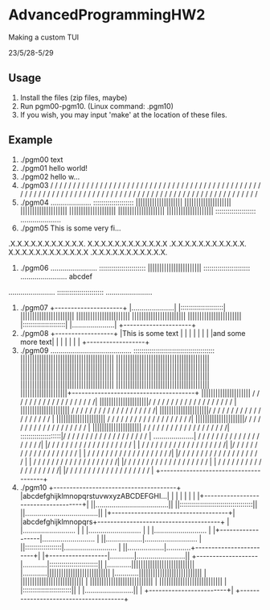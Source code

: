 # AdvancedProgrammingHW2
Making a custom TUI

23/5/28-5/29

## Usage
1. Install the files (zip files, maybe)
1. Run pgm00-pgm10. (Linux command: .pgm10)
1. If you wish, you may input 'make' at the location of these files.

## Example

1. ./pgm00
text
1. ./pgm01
hello world!
1. ./pgm02
hello w...
1. ./pgm03
 / / / / / / / / / /
/ / / / / / / / / /
 / / / / / / / / / /
/ / / / / / / / / /
 / / / / / / / / / /
/ / / / / / / / / /
 / / / / / / / / / /
/ / / / / / / / / /
 / / / / / / / / / /
/ / / / / / / / / /
1. ./pgm04
....................
::::::::::::::::::::
||||||||||||||||||||
||||||||||||||||||||
||||||||||||||||||||
||||||||||||||||||||
||||||||||||||||||||
||||||||||||||||||||
::::::::::::::::::::
....................
1. ./pgm05
This is some very fi...




.X.X.X.X.X.X.X.X.X.X.X.
X.X.X.X.X.X.X.X.X.X.X.X
.X.X.X.X.X.X.X.X.X.X.X.
X.X.X.X.X.X.X.X.X.X.X.X
.X.X.X.X.X.X.X.X.X.X.X.
1. ./pgm06
.......................
:::::::::::::::::::::::
|||||||||||||||||||||||
:::::::::::::::::::::::
.......................
abcdef

.......................
:::::::::::::::::::::::
.......................
1. ./pgm07
+---------------------+
|.....................|
|:::::::::::::::::::::|
|||||||||||||||||||||||
|||||||||||||||||||||||
|||||||||||||||||||||||
|||||||||||||||||||||||
|:::::::::::::::::::::|
|.....................|
+---------------------+
1. ./pgm08
+------------------+
|This is some text |
|                  |
|                  |
|                  |
|and some more text|
|                  |
|                  |
|                  |
+------------------+
1. ./pgm09
........................................
::::::::::::::::::::::::::::::::::::::::
||||||||||||||||||||||||||||||||||||||||
||||||||||||||||||||||||||||||||||||||||
||||||||||||||||||||||||||||||||||||||||
||||||||||||||||||||||||||||||||||||||||
||||||||||||||||||||||||||||||||||||||||
||||||||||||||||||||||||||||||||||||||||
||||||||||||||||||||||||||||||||||||||||
||||||||||||||||||||||||||||||||||||||||
||||||||||||||||||||+--------------------------------------+
||||||||||||||||||||| / / / / / / / / / / / / / / / / / / /|
|||||||||||||||||||||/ / / / / / / / / / / / / / / / / / / |
||||||||||||||||||||| / / / / / / / / / / / / / / / / / / /|
|||||||||||||||||||||/ / / / / / / / / / / / / / / / / / / |
||||||||||||||||||||| / / / / / / / / / / / / / / / / / / /|
|||||||||||||||||||||/ / / / / / / / / / / / / / / / / / / |
||||||||||||||||||||| / / / / / / / / / / / / / / / / / / /|
::::::::::::::::::::|/ / / / / / / / / / / / / / / / / / / |
....................| / / / / / / / / / / / / / / / / / / /|
                    |/ / / / / / / / / / / / / / / / / / / |
                    | / / / / / / / / / / / / / / / / / / /|
                    |/ / / / / / / / / / / / / / / / / / / |
                    | / / / / / / / / / / / / / / / / / / /|
                    |/ / / / / / / / / / / / / / / / / / / |
                    | / / / / / / / / / / / / / / / / / / /|
                    |/ / / / / / / / / / / / / / / / / / / |
                    | / / / / / / / / / / / / / / / / / / /|
                    |/ / / / / / / / / / / / / / / / / / / |
                    +--------------------------------------+
1. ./pgm10
+--------------------------------------+
|abcdefghijklmnopqrstuvwxyzABCDEFGHI...|
|                                      |
|                                      |
|                                      |
|+------------------------------------+|
||....................................||
||::::::::::::::::::::::::::::::::::::||
||....................................||
|+------------------------------------+|
|abcdefghijklmnopqrs+--------------------------------------+
|                   |..........................            |
|                   |..........................            |
|                   |..........................            |
|+------------------|..........................            |
||..................|..........................            |
||::::::::::::::::::|..........................            |
||..................|............+------------------------+|
|+------------------|............|........................||
+-------------------|............|::::::::::::::::::::::::||
                    |............|||||||||||||||||||||||||||
                    |............|||||||||||||||||||||||||||
                    |............|||||||||||||||||||||||||||
                    |            |||||||||||||||||||||||||||
                    |            |||||||||||||||||||||||||||
                    |            |||||||||||||||||||||||||||
                    |            |::::::::::::::::::::::::||
                    |            |........................||
                    |            +------------------------+|
                    +--------------------------------------+
